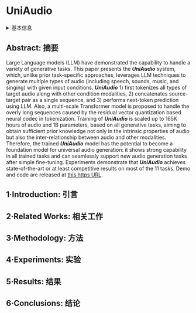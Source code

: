 # UniAudio

<details>
<summary>基本信息</summary>

- 标题: "UniAudio: An Audio Foundation Model Toward Universal Audio Generation"
- 作者:
  - 01 Dongchao Yang
  - 02 Jinchuan Tian
  - 03 Xu Tan (谭旭)
  - 04 Rongjie Huang
  - 05 Songxiang Liu
  - 06 Xuankai Chang
  - 07 Jiatong Shi
  - 08 Sheng Zhao
  - 09 Jiang Bian (边江)
  - 10 Xixin Wu
  - 11 Zhou Zhao
  - 12 Shinji Watanabe
  - 13 Helen Meng
- 链接:
  - [ArXiv](https://arxiv.org/abs/2310.00704)
  - [Publication](https://openreview.net/forum?id=nhgTmx1TZJ) ICLR2024Reject
  - [Github](https://github.com/yangdongchao/uniaudio)
  - [Demo](https://github.com/yangdongchao/UniAudio_demo)
- 文件:
  - [ArXiv](_PDF/2310.00704V5__UniAudio__An_Audio_Foundation_Model_Toward_Universal_Audio_Generation.pdf)
  - [Publication] #TODO

</details>

## Abstract: 摘要

Large Language models (LLM) have demonstrated the capability to handle a variety of generative tasks.
This paper presents the ***UniAudio*** system, which, unlike prior task-specific approaches, leverages LLM techniques to generate multiple types of audio (including speech, sounds, music, and singing) with given input conditions.
***UniAudio*** 1) first tokenizes all types of target audio along with other condition modalities, 2) concatenates source-target pair as a single sequence, and 3) performs next-token prediction using LLM.
Also, a multi-scale Transformer model is proposed to handle the overly long sequences caused by the residual vector quantization based neural codec in tokenization.
Training of ***UniAudio*** is scaled up to 165K hours of audio and 1B parameters, based on all generative tasks, aiming to obtain sufficient prior knowledge not only in the intrinsic properties of audio but also the inter-relationship between audio and other modalities.
Therefore, the trained ***UniAudio*** model has the potential to become a foundation model for universal audio generation: it shows strong capability in all trained tasks and can seamlessly support new audio generation tasks after simple fine-tuning.
Experiments demonstrate that ***UniAudio*** achieves state-of-the-art or at least competitive results on most of the 11 tasks.
Demo and code are released at [this https URL](https://github.com/yangdongchao/UniAudio).

## 1·Introduction: 引言

## 2·Related Works: 相关工作

## 3·Methodology: 方法

## 4·Experiments: 实验

## 5·Results: 结果

## 6·Conclusions: 结论
